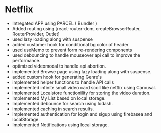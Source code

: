 # Netflix 

- Intregated APP using PARCEL ( Bundler )
- Added routing using [react-router-dom, createBrowserRouter, RouterProvider, Outlet]
- used lazy loading along with suspense
- added customer hook for conditional bg color of header
- used useMemo to prevent form re-rendering components
- used debouncing to handle mouseover api call to improve the performance.
- optimized videomodal to handle api abortion.
- implemented Browse page using lazy loading along with suspense.
- added custom hook for generating Genre's
- implemented helper functions to handle API calls
- implemented infinite small video card scoll like netflix using Carousal.
- implemented Localstore functionility for storing the video duration.
- Implemented My List based on local storage.
- Implemented debounce for search using lodash.
- implemented caching in search results.
- implemented authentication for login and sigup using firebasea and localStorage.
- Implemented Notifications using local storage.

